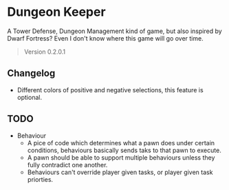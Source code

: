 # Dungeon Keeper

A Tower Defense, Dungeon Management kind of game, but also inspired by Dwarf Fortress? Even I don't know where this game will go over time.

> Version 0.2.0.1

## Changelog

- Different colors of positive and negative selections, this feature is optional.

## TODO

- Behaviour
  - A pice of code which determines what a pawn does under certain conditions, behaviours basically sends taks to that pawn to execute.
  - A pawn should be able to support multiple behaviours unless they fully contradict one another.
  - Behaviours can't override player given tasks, or player given task priorties.